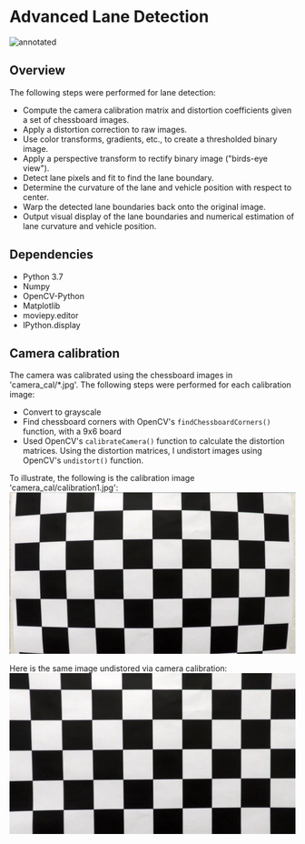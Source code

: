 # Advanced Lane Detection
![annotated](output_images/annotated_test2.png)
## Overview

The following steps were performed for lane detection:

* Compute the camera calibration matrix and distortion coefficients given a set of chessboard images.
* Apply a distortion correction to raw images.
* Use color transforms, gradients, etc., to create a thresholded binary image.
* Apply a perspective transform to rectify binary image ("birds-eye view").
* Detect lane pixels and fit to find the lane boundary.
* Determine the curvature of the lane and vehicle position with respect to center.
* Warp the detected lane boundaries back onto the original image.
* Output visual display of the lane boundaries and numerical estimation of lane curvature and vehicle position.

## Dependencies
* Python 3.7
* Numpy
* OpenCV-Python
* Matplotlib
* moviepy.editor
* IPython.display

## Camera calibration
The camera was calibrated using the chessboard images in 'camera_cal/*.jpg'. The following steps were performed for each calibration image:

* Convert to grayscale
* Find chessboard corners with OpenCV's `findChessboardCorners()` function, with a 9x6 board
* Used OpenCV's `calibrateCamera()` function to calculate the distortion matrices. Using the distortion matrices, I undistort images using OpenCV's `undistort()` function.


To illustrate, the following is the calibration image 'camera_cal/calibration1.jpg':
![calibration5](camera_cal/calibration1.jpg)

Here is the same image undistored via camera calibration:
![undist_cal5](output_images/undistort_calibration.png)
